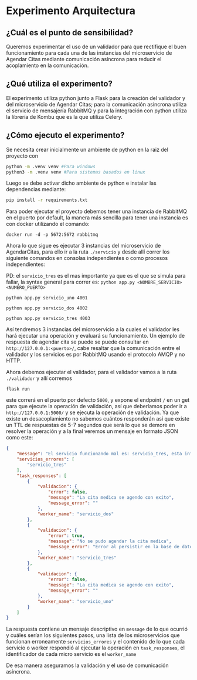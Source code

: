 # Experimento Arquitectura

## ¿Cuál es el punto de sensibilidad?
Queremos experimentar el uso de un validador para que rectifique el buen funcionamiento para cada una de las instancias del microservicio de Agendar Citas mediante comunicación asíncrona para reducir el acoplamiento en la comunicación.

## ¿Qué utiliza el experimento?
El experimento utiliza python junto a Flask para la creación del validador y del microservicio de Agendar Citas; para la comunicación asíncrona utiliza el servicio de mensajería RabbitMQ y para la integración con python utiliza la librería de Kombu que es la que utiliza Celery.

## ¿Cómo ejecuto el experimento?
Se necesita crear inicialmente un ambiente de python en la raiz del proyecto con
```bash
python -m .venv venv #Para windows
python3 -m .venv venv #Para sistemas basados en linux
```
Luego se debe activar dicho ambiente de python e instalar las dependencias mediante:

```bash
pip install -r requirements.txt
```

Para poder ejecutar el proyecto debemos tener una instancia de RabbitMQ en el puerto por default, la manera más sencilla para tener una instancia es con docker utilizando el comando:

```docker
docker run -d -p 5672:5672 rabbitmq
```

Ahora lo que sigue es ejecutar 3 instancias del microservicio de AgendarCitas, para ello ir a la ruta ``./servicio`` y desde allí correr los siguiente comandos en consolas independientes o como procesos independientes:

PD: el ``servicio_tres`` es el mas importante ya que es el que se simula para fallar, la syntax general para correr es: ``python app.py <NOMBRE_SERVICIO> <NUMERO_PUERTO>``

```
python app.py servicio_uno 4001
```

```
python app.py servicio_dos 4002
```

```
python app.py servicio_tres 4003
```
Así tendremos 3 instancias del microservicio a la cuales el validador les hará ejecutar una operación y evaluará su funcionamiento. Un ejemplo de respuesta de agendar cita se puede se puede consultar en ``http://127.0.0.1:<puerto>/``, cabe resaltar que la comunicación entre el validador y los servicios es por RabbitMQ usando el protocolo AMQP y no HTTP.

Ahora debemos ejecutar el validador, para el validador vamos a la ruta ``./validador`` y allí corremos

```
flask run
```

este correrá en el puerto por defecto ``5000``, y expone el endpoint ``/`` en un get para que ejecute la operación de validación, así que deberíamos poder ir a ``http://127.0.0.1:5000/`` y se ejecuta la operación de validación. Ya que existe un desacoplamiento no sabemos cuántos responderán así que existe un TTL de respuestas de 5-7 segundos que será lo que se demore en resolver la operación y a la final veremos un mensaje en formato JSON como este:
```JSON
{
    "message": "El servicio funcionando mal es: servicio_tres, esta info se envia al componente de correcion para que realice el enmascaramiento",
    "servicios_errores": [
        "servicio_tres"
    ],
    "task_responses": [
        {
            "validacion": {
                "error": false,
                "message": "La cita medica se agendo con exito",
                "message_error": ""
            },
            "worker_name": "servicio_dos"
        },
        {
            "validacion": {
                "error": true,
                "message": "No se pudo agendar la cita medica",
                "message_error": "Error al persistir en la base de datos"
            },
            "worker_name": "servicio_tres"
        },
        {
            "validacion": {
                "error": false,
                "message": "La cita medica se agendo con exito",
                "message_error": ""
            },
            "worker_name": "servicio_uno"
        }
    ]
}
```

La respuesta contiene un mensaje descriptivo en ``message`` de lo que ocurrió y cuáles serían los siguientes pasos, una lista de los microservicios que funcionan erroneamente ``servicios_errores`` y el contenido de lo que cada servicio o worker respondió al ejecutar la operación en ``task_responses``, el identificador de cada micro servicio es el ``worker_name``

De esa manera aseguramos la validación y el uso de comunicación asíncrona.